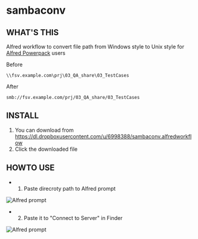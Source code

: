 sambaconv
========================

## WHAT'S THIS
Alfred workflow to convert file path from Windows style to Unix style for [Alfred Powerpack](http://www.alfredapp.com/powerpack/) users


Before
```
\\fsv.example.com\prj\03_QA_share\03_TestCases
```

After
```
smb://fsv.example.com/prj/03_QA_share/03_TestCases
```



## INSTALL

1. You can download from https://dl.dropboxusercontent.com/u/6998388/sambaconv.alfredworkflow
2. Click the downloaded file


## HOWTO USE

* 1. Paste direcroty path to Alfred prompt

![Alfred prompt](https://dl.dropboxusercontent.com/u/6998388/img/%E3%82%B9%E3%82%AF%E3%83%AA%E3%83%BC%E3%83%B3%E3%82%B7%E3%83%A7%E3%83%83%E3%83%88%202014-07-10%2022.19.41.png "Paste direcroty path to Alfred prompt")

* 2. Paste it to "Connect to Server" in Finder

![Alfred prompt](https://dl.dropboxusercontent.com/u/6998388/img/Screenshot%202014-07-10%2022.32.36.png "Paste it to Finder")


